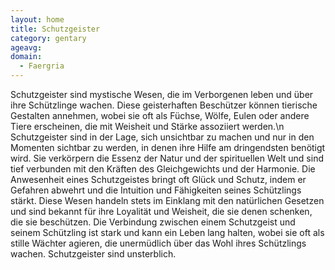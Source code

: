```yaml
---
layout: home
title: Schutzgeister
category: gentary
ageavg:
domain:
  - Faergria
---
```


Schutzgeister sind mystische Wesen, die im Verborgenen leben und über ihre Schützlinge wachen. Diese geisterhaften
Beschützer können tierische Gestalten annehmen, wobei sie oft als Füchse, Wölfe, Eulen oder andere Tiere erscheinen, die
mit Weisheit und Stärke assoziiert werden.\n
Schutzgeister sind in der Lage, sich unsichtbar zu machen und nur in den Momenten sichtbar zu werden, in denen ihre
Hilfe am dringendsten benötigt wird. Sie verkörpern die Essenz der Natur und der spirituellen Welt und sind tief
verbunden mit den Kräften des Gleichgewichts und der Harmonie. Die Anwesenheit eines Schutzgeistes bringt oft Glück und
Schutz, indem er Gefahren abwehrt und die Intuition und Fähigkeiten seines Schützlings stärkt. Diese Wesen handeln stets
im Einklang mit den natürlichen Gesetzen und sind bekannt für ihre Loyalität und Weisheit, die sie denen schenken, die
sie beschützen. Die Verbindung zwischen einem Schutzgeist und seinem Schützling ist stark und kann ein Leben lang
halten, wobei sie oft als stille Wächter agieren, die unermüdlich über das Wohl ihres Schützlings wachen. Schutzgeister
sind unsterblich.